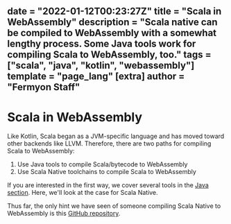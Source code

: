 date = "2022-01-12T00:23:27Z"
title = "Scala in WebAssembly"
description = "Scala native can be compiled to WebAssembly with a somewhat lengthy process. Some Java tools work for compiling Scala to WebAssembly, too."
tags = ["scala", "java", "kotlin", "webassembly"]
template = "page_lang"
[extra]
author = "Fermyon Staff"
---
# Scala in WebAssembly

Like Kotlin, Scala began as a JVM-specific language and has moved toward other backends like LLVM.
Therefore, there are two paths for compiling Scala to WebAssembly:

1. Use Java tools to compile Scala/bytecode to WebAssembly
2. Use Scala Native toolchains to compile Scala to WebAssembly

If you are interested in the first way, we cover several tools in the [Java section](/wasm-languages/java).
Here, we'll look at the case for Scala Native.

Thus far, the only hint we have seen of someone compiling Scala Native to WebAssembly is this [GitHub repository](https://github.com/shadaj/scala-native-wasm).
